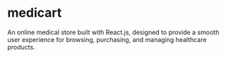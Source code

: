 # medicart
An online medical store built with React.js, designed to provide a smooth user experience for browsing, purchasing, and managing healthcare products.
